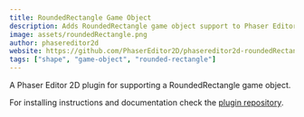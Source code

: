 ```yaml
---
title: RoundedRectangle Game Object
description: Adds RoundedRectangle game object support to Phaser Editor 2D.
image: assets/roundedRectangle.png
author: phasereditor2d
website: https://github.com/PhaserEditor2D/phasereditor2d-roundedRectangle-plugin
tags: ["shape", "game-object", "rounded-rectangle"]
---
```


A Phaser Editor 2D plugin for supporting a RoundedRectangle game object.

For installing instructions and documentation check the [plugin repository](https://github.com/PhaserEditor2D/phasereditor2d-roundedRectangle-plugin).